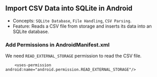 ## Import CSV Data into SQLite in Android

* Concepts: ```SQLite Database```, ```File Handling```, ```CSV Parsing```.
* Feature: Reads a CSV file from storage and inserts its data into an SQLite database.

### Add Permissions in AndroidManifest.xml

We need ```READ_EXTERNAL_STORAGE``` permission to read the CSV file.

```
    <uses-permission android:name="android.permission.READ_EXTERNAL_STORAGE"/>
```

